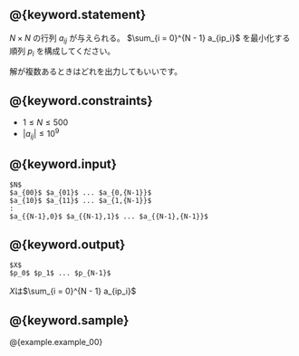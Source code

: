 ## @{keyword.statement}
$N \times N$ の行列 $a_{ij}$ が与えられる。
$\sum_{i = 0}^{N - 1} a_{ip_i}$ を最小化する順列 $p_i$ を構成してください。

解が複数あるときはどれを出力してもいいです。

## @{keyword.constraints}

- $1 \leq N \leq 500$
- $|a_{ij}| \leq 10^9$

## @{keyword.input}

~~~
$N$
$a_{00}$ $a_{01}$ ... $a_{0,{N-1}}$
$a_{10}$ $a_{11}$ ... $a_{1,{N-1}}$
:
$a_{{N-1},0}$ $a_{{N-1},1}$ ... $a_{{N-1},{N-1}}$
~~~

## @{keyword.output}
~~~
$X$
$p_0$ $p_1$ ... $p_{N-1}$
~~~
$X$は$\sum_{i = 0}^{N - 1} a_{ip_i}$


## @{keyword.sample}

@{example.example_00}
